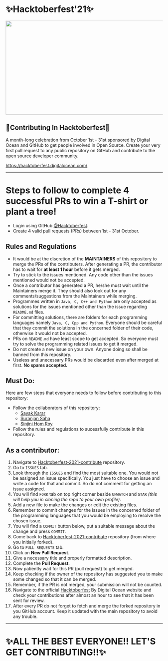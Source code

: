 # ✨Hacktoberfest'21✨

<p align="center">
  <img width="700" height="300" src="https://hacktoberfest.digitalocean.com/_nuxt/img/logo-hacktoberfest-full.f42e3b1.svg">
</p>


## 🌟Contributing In Hacktoberfest🌟

A month-long celebration from October 1st - 31st sponsored by Digital Ocean and GitHub to get people involved in Open Source. Create your very first pull request to any public repository on GitHub and contribute to the open source developer community.

https://hacktoberfest.digitalocean.com/

----

# Steps to follow to complete 4 successful PRs to win a T-shirt or plant a tree!
- Login using GitHub [@Hacktoberfest](https://hacktoberfest.digitalocean.com/).
- Create 4 valid pull requests (PRs) between 1st - 31st October.

## Rules and Regulations
- It would be at the discretion of the **MAINTAINERS** of this repository to merge the PRs of the contributers. After generating a PR, the contributor has to wait for **at least 1 hour** before it gets merged.
- Try to stick to the issues mentioned. Any code other than the issues mentioned would not be accepted.
- Once a contributor has generated a PR, he/she must wait until the Maintainers merge it. They should also look out for any comments/suggestions from the Maintainers while merging.
- Programmes written in `Java, C, C++ and Python` are only accepted as solutions for the issues mentioned other than the issue regarding `README.md` files.
- For committing solutions, there are folders for each programming languages namely `Java, C, Cpp and Python`. Everyone should be careful that they commit the solutions in the concerned folder of their code, otherwise it would not be accepted.
- PRs on `README.md` have least scope to get accepted. So everyone must try to solve the programming related issues to get it merged.
- Do not create a new issue on your own. Anyone doing so shall be banned from this repository.
- Useless and unecessary PRs would be discarded even after merged at first. **No spams accepted.**

## Must Do:
Here are few steps that everyone needs to follow before contributing to this repository:
* Follow the collaborators of this repository:
    - [Sayak Karar](https://www.github.com/Sayak-Karar-2581)
    - [Suranjan Saha](https://www.github.com/Suranjan2002)
    - [Sinjini Hom Roy](https://www.github.com/Sinjini46)
* Follow the rules and regulations to sucessfully contribute in this repository.


## As a contributor:
1) Navigate to [Hacktoberfest-2021-contribute](https://github.com/Suranjan2002/Hacktoberfest-2021-contribute) repository.
2) Go to `ISSUES` tab.
3) Look through the `ISSUES` and find the most suitable one. You would not be assigned an issue specifically. You just have to choose an issue and write a code for that and commit. So do not comment for getting an issue assigned.
4) You will find `FORK` tab on top right corner beside `UNWATCH` and `STAR` *(this will help you in cloning the repo to your own profile)*.
5) Add a new file to make the changes or edit the existing files.
6) Remember to commit changes for the issues in the concerned folder of the programming languages that you would be employing to resolve the chosen issue.
7) You will find a `COMMIT` button below, put a suitable message about the change and press `COMMIT`.
8) Come back to [Hacktoberfest-2021-contribute](https://github.com/Suranjan2002/Hacktoberfest-2021-contribute) repository (from where you initially forked).
9) Go to `PULL REQUESTS` tab.
10) Click on **New Pull Request**.
11) Give a necessary title and properly formatted description.
12) Complete the **Pull Request**.
13) Now patiently wait for this PR (pull request) to get merged.
14) Keep checking if the owner of the repository has suggested you to make some changed so that it can be merged.
15) Remember, if the PR is not merged, your submission will not be counted.
16) Navigate to the official [Hacktoberfest](https://hacktoberfest.digitalocean.com/) By Digital Ocean website and check your contributions after almost an hour to see that it has been sent for review.
17) After every PR do not forget to fetch and merge the forked repository in you GitHub account. Keep it updated with the main repository to avoid any trouble.

---
# ✨ALL THE BEST EVERYONE!! LET'S GET CONTRIBUTING!!✨
